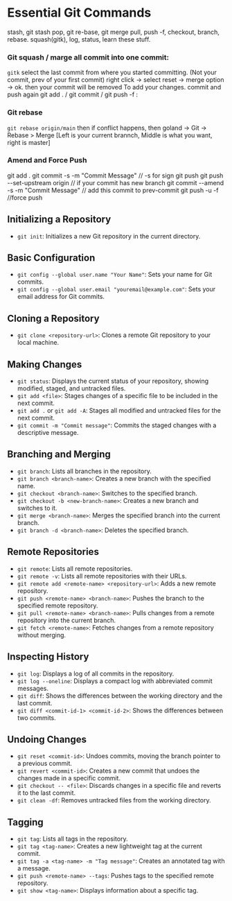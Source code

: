 # Essential Git Commands
stash, git stash pop, git re-base, git merge
pull, push -f, checkout, branch, rebase. squash(gitk), log, status, learn these stuff.


### Git squash / marge all commit into one commit: 
` gitk `
select the last commit from where you started committing. (Not your commit, prev of your first commit) 
right click -> select reset -> merge option -> ok. 
then your commit will be removed
To add your changes. commit and push again 
git add . / git commit / git push -f :

### Git rebase 
` git rebase origin/main ` 
then if conflict happens, then goland -> Git -> Rebase > Merge [Left is your current brannch, Middle is what you want, right is master]


### Amend and Force Push
git add .
git commit -s -m "Commit Message" // -s for sign 
git push
git push --set-upstream origin <newbranch>   // if your commit has new branch
git commit --amend -s -m "Commit Message" // add this commit to prev-commit
git push -u -f //force push




## Initializing a Repository
- `git init`: Initializes a new Git repository in the current directory.

## Basic Configuration
- `git config --global user.name "Your Name"`: Sets your name for Git commits.
- `git config --global user.email "youremail@example.com"`: Sets your email address for Git commits.

## Cloning a Repository
- `git clone <repository-url>`: Clones a remote Git repository to your local machine.

## Making Changes
- `git status`: Displays the current status of your repository, showing modified, staged, and untracked files.
- `git add <file>`: Stages changes of a specific file to be included in the next commit.
- `git add .` or `git add -A`: Stages all modified and untracked files for the next commit.
- `git commit -m "Commit message"`: Commits the staged changes with a descriptive message.

## Branching and Merging
- `git branch`: Lists all branches in the repository.
- `git branch <branch-name>`: Creates a new branch with the specified name.
- `git checkout <branch-name>`: Switches to the specified branch.
- `git checkout -b <new-branch-name>`: Creates a new branch and switches to it.
- `git merge <branch-name>`: Merges the specified branch into the current branch.
- `git branch -d <branch-name>`: Deletes the specified branch.

## Remote Repositories
- `git remote`: Lists all remote repositories.
- `git remote -v`: Lists all remote repositories with their URLs.
- `git remote add <remote-name> <repository-url>`: Adds a new remote repository.
- `git push <remote-name> <branch-name>`: Pushes the branch to the specified remote repository.
- `git pull <remote-name> <branch-name>`: Pulls changes from a remote repository into the current branch.
- `git fetch <remote-name>`: Fetches changes from a remote repository without merging.

## Inspecting History
- `git log`: Displays a log of all commits in the repository.
- `git log --oneline`: Displays a compact log with abbreviated commit messages.
- `git diff`: Shows the differences between the working directory and the last commit.
- `git diff <commit-id-1> <commit-id-2>`: Shows the differences between two commits.

## Undoing Changes
- `git reset <commit-id>`: Undoes commits, moving the branch pointer to a previous commit.
- `git revert <commit-id>`: Creates a new commit that undoes the changes made in a specific commit.
- `git checkout -- <file>`: Discards changes in a specific file and reverts it to the last commit.
- `git clean -df`: Removes untracked files from the working directory.

## Tagging
- `git tag`: Lists all tags in the repository.
- `git tag <tag-name>`: Creates a new lightweight tag at the current commit.
- `git tag -a <tag-name> -m "Tag message"`: Creates an annotated tag with a message.
- `git push <remote-name> --tags`: Pushes tags to the specified remote repository.
- `git show <tag-name>`: Displays information about a specific tag.